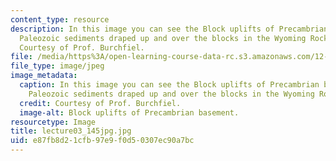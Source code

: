 ```yaml
---
content_type: resource
description: In this image you can see the Block uplifts of Precambrian basement with
  Paleozoic sediments draped up and over the blocks in the Wyoming Rocky Mountains.
  Courtesy of Prof. Burchfiel.
file: /media/https%3A/open-learning-course-data-rc.s3.amazonaws.com/12-114-field-geology-i-fall-2005/e87fb8d21cfb97e9f0d50307ec90a7bc_lecture03_145jpg.jpg
file_type: image/jpeg
image_metadata:
  caption: In this image you can see the Block uplifts of Precambrian basement with
    Paleozoic sediments draped up and over the blocks in the Wyoming Rocky Mountains.
  credit: Courtesy of Prof. Burchfiel.
  image-alt: Block uplifts of Precambrian basement.
resourcetype: Image
title: lecture03_145jpg.jpg
uid: e87fb8d2-1cfb-97e9-f0d5-0307ec90a7bc
---
```

